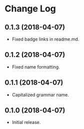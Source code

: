 # Change Log

## 0.1.3 (2018-04-07)
- Fixed badge links in readme.md.

## 0.1.2 (2018-04-07)
- Fixed name formatting.

## 0.1.1 (2018-04-07)
- Capitalized grammar name.

## 0.1.0 (2018-04-07)
- Initial release.
